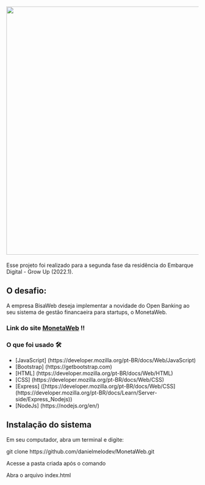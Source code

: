 
<h1 align="center"> <img src="https://cdn.glitch.global/fca4e607-26fe-47f6-b1c2-2790b4eb7e8f/Design%20sem%20nome.png?v=1653860156909" width="650px"/>  </h1>
 <p>  Esse projeto foi realizado para a segunda fase da residência do Embarque Digital - Grow Up (2022.1).</p>	 


 <h2> O desafio: </h2>	
 <p>  A empresa BisaWeb deseja implementar a novidade do Open Banking ao seu sistema de gestão financaeira para startups, o MonetaWeb. </p>

### Link do site [MonetaWeb](https://monetawebsite.netlify.app/) !!

 <h3> O que foi usado 🛠 </h3>
 <ul>
  <li> [JavaScript] (https://developer.mozilla.org/pt-BR/docs/Web/JavaScript) </li>	
  <li> [Bootstrap] (https://getbootstrap.com) </li>
 <li> [HTML] (https://developer.mozilla.org/pt-BR/docs/Web/HTML) </li>
 <li> [CSS] (https://developer.mozilla.org/pt-BR/docs/Web/CSS) </li>
 <li> [Express] ([https://developer.mozilla.org/pt-BR/docs/Web/CSS](https://developer.mozilla.org/pt-BR/docs/Learn/Server-side/Express_Nodejs)) </li>
 <li> [NodeJs] (https://nodejs.org/en/) </li>
 </ul>




 ## Instalação do sistema

<p>Em seu computador, abra um terminal e digite: </p>
<p>git clone https://github.com/danielmelodev/MonetaWeb.git</p>
<p>Acesse a pasta criada após o comando</p>
<p>Abra o arquivo index.html</p>
 
